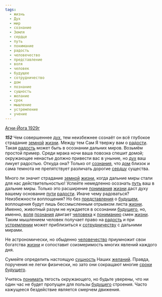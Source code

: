 ```yaml
---
tags:
  - жизнь
  - Дух
  - мир
  - сознание
  - Земля
  - сердце
  - путь
  - понимание
  - радость
  - человечество
  - представление
  - воля
  - человек
  - будущее
  - сотрудничество
  - дом
  - познание
  - сущность
  - желание
  - срок
  - мышление
  - устремление
  - учение
---
```


[Агни-Йога 1929г](https://127.0.0.1:4002/agni/1929)

___152___
Чем совершеннее [дух](../../../tags/#Дух), тем неизбежнее сознаёт он всё глубокое страдание [земной](../../../tags/#Земля) [жизни](../../../tags/#жизнь). Между тем Сам Я твержу вам о [радости](../../../tags/#[радость](../../../tags/#радость)). Такая [радость](../../../tags/#радость) может быть в осознании дальних миров. Возьмём простой пример. Среди мрака ночи ваша повозка спешит домой; окружающее ненастье должно привести вас в уныние, но [дух](../../../tags/#Дух) ваш ликует радостью. Откуда она? Только от [сознания](../../../tags/#сознание), что [дом](../../../tags/#дом) близок и сама темнота не препятствует различать дорогие [сердцу](../../../tags/#сердце) существа.   

Много ли значит страдание [земной](../../../tags/#Земля) [жизни](../../../tags/#жизнь), когда дальние миры стали для нас действительностью! Успейте немедленно осознать [путь](../../../tags/#путь) ваш в дальние миры. Только это расширение [понимания](../../../tags/#понимание) [жизни](../../../tags/#жизнь) даст духу вашему основание [пути](../../../tags/#путь) [радости](../../../tags/#[радость](../../../tags/#радость)). Иначе чему радоваться? Неизбежности воплощения? Но без [представления](../../../tags/#представление) о [будущем](../../../tags/#будущее), воплощения будут лишь бессмысленным отрывком листа [жизни](../../../tags/#жизнь). Именно, животный разум не нуждается в осознании [будущего](../../../tags/#будущее), но, именно, [воля](../../../tags/#воля) [познания](../../../tags/#познание) двигает [человека](../../../tags/#человек) к [пониманию](../../../tags/#понимание) смен [жизни](../../../tags/#жизнь). Таким мышлением человек получает право на [радость](../../../tags/#радость) и при [устремлении](../../../tags/#устремление) может приблизиться к [сотрудничеству](../../../tags/#сотрудничество) с дальними мирами.   

Не астрономически, но обыденно [человечество](../../../tags/#человечество) приумножит свои богатства [жизни](../../../tags/#жизнь) и сопоставит соизмеримость многих явлений каждого дня.   

Сумейте определить настоящую [сущность](../../../tags/#сущность) Наших [желаний](../../../tags/#желание). Правда, поручения не легки физически, но зато они сокращают многие [сроки](../../../tags/#срок) [будущего](../../../tags/#будущее).   

Учитесь [понимать](../../../tags/#понимание) тягость окружающего, но будьте уверены, что ни один час не будет пропущен для пользы [будущего](../../../tags/#будущее) строения. Часто кажущееся бездействие является смерчем движения.
